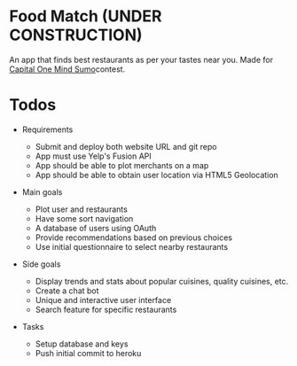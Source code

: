 # Food Match (UNDER CONSTRUCTION)

An app that finds best restaurants as per your tastes near you.
Made for [Capital One Mind Sumo](https://www.mindsumo.com/contests/d052bcf8-4580-4922-95ef-a9f6ceaf0f10)contest.

# Todos

- Requirements
    - Submit and deploy both website URL and git repo
    - App must use Yelp's Fusion API
    - App should be able to plot merchants on a map
    - App should be able to obtain user location via HTML5 Geolocation

- Main goals
    - Plot user and restaurants
    - Have some sort navigation
    - A database of users using OAuth
    - Provide recommendations based on previous choices
    - Use initial questionnaire to select nearby restaurants

- Side goals
    - Display trends and stats about popular cuisines, quality cuisines, etc.
    - Create a chat bot
    - Unique and interactive user interface 
    - Search feature for specific restaurants

- Tasks
    - Setup database and keys
    - Push initial commit to heroku
